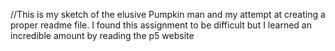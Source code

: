 //This is my sketch of the elusive Pumpkin man and my attempt at creating a proper readme file.  I found this assignment to be difficult but I learned an incredible amount by reading the p5 website

